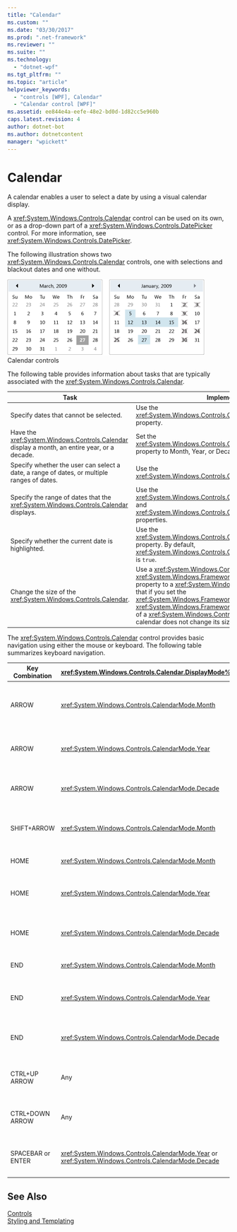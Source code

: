 ```yaml
---
title: "Calendar"
ms.custom: ""
ms.date: "03/30/2017"
ms.prod: ".net-framework"
ms.reviewer: ""
ms.suite: ""
ms.technology: 
  - "dotnet-wpf"
ms.tgt_pltfrm: ""
ms.topic: "article"
helpviewer_keywords: 
  - "controls [WPF], Calendar"
  - "Calendar control [WPF]"
ms.assetid: ee844e4a-eefe-48e2-bd0d-1d82cc5e960b
caps.latest.revision: 4
author: dotnet-bot
ms.author: dotnetcontent
manager: "wpickett"
---
```

# Calendar
A calendar enables a user to select a date by using a visual calendar display.  
  
 A <xref:System.Windows.Controls.Calendar> control can be used on its own, or as a drop-down part of a <xref:System.Windows.Controls.DatePicker> control. For more information, see <xref:System.Windows.Controls.DatePicker>.  
  
 The following illustration shows two <xref:System.Windows.Controls.Calendar> controls, one with selections and blackout dates and one without.  
  
 ![Calendar controls](../../../../docs/framework/wpf/controls/media/ndp-calendarcontrols.png "NDP_CalendarControls")  
Calendar controls  
  
 The following table provides information about tasks that are typically associated with the <xref:System.Windows.Controls.Calendar>.  
  
|Task|Implementation|  
|----------|--------------------|  
|Specify dates that cannot be selected.|Use the <xref:System.Windows.Controls.Calendar.BlackoutDates%2A> property.|  
|Have the <xref:System.Windows.Controls.Calendar> display a month, an entire year, or a decade.|Set the <xref:System.Windows.Controls.Calendar.DisplayMode%2A> property to Month, Year, or Decade.|  
|Specify whether the user can select a date, a range of dates, or multiple ranges of dates.|Use the <xref:System.Windows.Controls.Calendar.SelectionMode%2A>.|  
|Specify the range of dates that the <xref:System.Windows.Controls.Calendar> displays.|Use the <xref:System.Windows.Controls.Calendar.DisplayDateStart%2A> and <xref:System.Windows.Controls.Calendar.DisplayDateEnd%2A> properties.|  
|Specify whether the current date is highlighted.|Use the <xref:System.Windows.Controls.Calendar.IsTodayHighlighted%2A> property. By default, <xref:System.Windows.Controls.Calendar.IsTodayHighlighted%2A> is `true`.|  
|Change the size of the <xref:System.Windows.Controls.Calendar>.|Use a <xref:System.Windows.Controls.Viewbox> or set the <xref:System.Windows.FrameworkElement.LayoutTransform%2A> property to a <xref:System.Windows.Media.ScaleTransform>. Note that if you set the <xref:System.Windows.FrameworkElement.Width%2A> and <xref:System.Windows.FrameworkElement.Height%2A> properties of a <xref:System.Windows.Controls.Calendar>, the actual calendar does not change its size.|  
  
 The <xref:System.Windows.Controls.Calendar> control provides basic navigation using either the mouse or keyboard. The following table summarizes keyboard navigation.  
  
|Key Combination|<xref:System.Windows.Controls.Calendar.DisplayMode%2A>|Action|  
|---------------------|-----------------------------------------------------------------------------------------------------------------------------------------------------------|------------|  
|ARROW|<xref:System.Windows.Controls.CalendarMode.Month>|Changes the <xref:System.Windows.Controls.Calendar.SelectedDate%2A> property if the <xref:System.Windows.Controls.Calendar.SelectionMode%2A> property is not set to <xref:System.Windows.Controls.CalendarSelectionMode.None>.|  
|ARROW|<xref:System.Windows.Controls.CalendarMode.Year>|Changes the month of the <xref:System.Windows.Controls.Calendar.DisplayDate%2A> property. Note that the <xref:System.Windows.Controls.Calendar.SelectedDate%2A> does not change.|  
|ARROW|<xref:System.Windows.Controls.CalendarMode.Decade>|Changes the year of the <xref:System.Windows.Controls.Calendar.DisplayDate%2A>. Note that the <xref:System.Windows.Controls.Calendar.SelectedDate%2A> does not change.|  
|SHIFT+ARROW|<xref:System.Windows.Controls.CalendarMode.Month>|If <xref:System.Windows.Controls.Calendar.SelectionMode%2A> is not set to <xref:System.Windows.Controls.CalendarSelectionMode.SingleDate> or <xref:System.Windows.Controls.CalendarSelectionMode.None>, extends the range of selected dates.|  
|HOME|<xref:System.Windows.Controls.CalendarMode.Month>|Changes the <xref:System.Windows.Controls.Calendar.SelectedDate%2A> to the first day of the current month.|  
|HOME|<xref:System.Windows.Controls.CalendarMode.Year>|Changes the month of the <xref:System.Windows.Controls.Calendar.DisplayDate%2A> to the first month of the year. The <xref:System.Windows.Controls.Calendar.SelectedDate%2A> does not change.|  
|HOME|<xref:System.Windows.Controls.CalendarMode.Decade>|Changes the year of the <xref:System.Windows.Controls.Calendar.DisplayDate%2A> to the first year of the decade. The <xref:System.Windows.Controls.Calendar.SelectedDate%2A> does not change.|  
|END|<xref:System.Windows.Controls.CalendarMode.Month>|Changes the <xref:System.Windows.Controls.Calendar.SelectedDate%2A> to the last day of the current month.|  
|END|<xref:System.Windows.Controls.CalendarMode.Year>|Changes the month of the <xref:System.Windows.Controls.Calendar.DisplayDate%2A> to the last month of the year. The <xref:System.Windows.Controls.Calendar.SelectedDate%2A> does not change.|  
|END|<xref:System.Windows.Controls.CalendarMode.Decade>|Changes the year of the <xref:System.Windows.Controls.Calendar.DisplayDate%2A> to the last year of the decade. The <xref:System.Windows.Controls.Calendar.SelectedDate%2A> does not change.|  
|CTRL+UP ARROW|Any|Switches to the next larger <xref:System.Windows.Controls.Calendar.DisplayMode%2A>. If <xref:System.Windows.Controls.Calendar.DisplayMode%2A> is already <xref:System.Windows.Controls.CalendarMode.Decade>, no action.|  
|CTRL+DOWN ARROW|Any|Switches to the next smaller <xref:System.Windows.Controls.Calendar.DisplayMode%2A>. If <xref:System.Windows.Controls.Calendar.DisplayMode%2A> is already <xref:System.Windows.Controls.CalendarMode.Month>, no action.|  
|SPACEBAR or ENTER|<xref:System.Windows.Controls.CalendarMode.Year> or <xref:System.Windows.Controls.CalendarMode.Decade>|Switches <xref:System.Windows.Controls.Calendar.DisplayMode%2A> to the <xref:System.Windows.Controls.CalendarMode.Month> or <xref:System.Windows.Controls.CalendarMode.Year> represented by focused item.|  
  
## See Also  
 [Controls](../../../../docs/framework/wpf/controls/index.md)   
 [Styling and Templating](../../../../docs/framework/wpf/controls/styling-and-templating.md)
